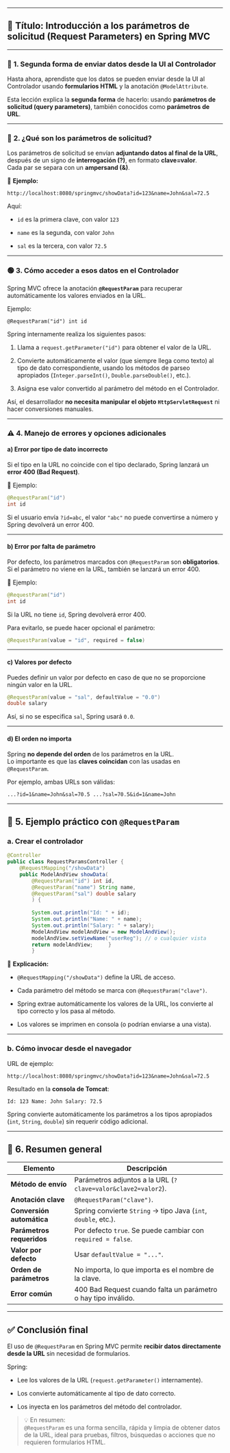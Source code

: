 
---
## 🧩 **Título: Introducción a los parámetros de solicitud (Request Parameters) en Spring MVC**

---

### 🔹 **1. Segunda forma de enviar datos desde la UI al Controlador**

Hasta ahora, aprendiste que los datos se pueden enviar desde la UI al Controlador usando **formularios HTML** y la anotación `@ModelAttribute`.

Esta lección explica la **segunda forma** de hacerlo: usando **parámetros de solicitud (query parameters)**, también conocidos como **parámetros de URL**.

---

### 🧱 **2. ¿Qué son los parámetros de solicitud?**

Los parámetros de solicitud se envían **adjuntando datos al final de la URL**, después de un signo de **interrogación (?)**, en formato **clave=valor**.  
Cada par se separa con un **ampersand (&)**.

📘 **Ejemplo:**

`http://localhost:8080/springmvc/showData?id=123&name=John&sal=72.5`

Aquí:

- `id` es la primera clave, con valor `123`
    
- `name` es la segunda, con valor `John`
    
- `sal` es la tercera, con valor `72.5`
    

---

### 🟢 **3. Cómo acceder a esos datos en el Controlador**

Spring MVC ofrece la anotación **`@RequestParam`** para recuperar automáticamente los valores enviados en la URL.

Ejemplo:

`@RequestParam("id") int id`

Spring internamente realiza los siguientes pasos:

1. Llama a `request.getParameter("id")` para obtener el valor de la URL.
    
2. Convierte automáticamente el valor (que siempre llega como texto) al tipo de dato correspondiente, usando los métodos de parseo apropiados (`Integer.parseInt()`, `Double.parseDouble()`, etc.).
    
3. Asigna ese valor convertido al parámetro del método en el Controlador.
    

Así, el desarrollador **no necesita manipular el objeto `HttpServletRequest`** ni hacer conversiones manuales.

---

### ⚠️ **4. Manejo de errores y opciones adicionales**

#### a) **Error por tipo de dato incorrecto**

Si el tipo en la URL no coincide con el tipo declarado, Spring lanzará un **error 400 (Bad Request)**.

📘 Ejemplo:

```java
@RequestParam("id") 
int id
```

Si el usuario envía `?id=abc`, el valor `"abc"` no puede convertirse a número y Spring devolverá un error 400.

---

#### b) **Error por falta de parámetro**

Por defecto, los parámetros marcados con `@RequestParam` son **obligatorios**.  
Si el parámetro no viene en la URL, también se lanzará un error 400.

📘 Ejemplo:

```java
@RequestParam("id") 
int id
```

Si la URL no tiene `id`, Spring devolverá error 400.

Para evitarlo, se puede hacer opcional el parámetro:

```java
@RequestParam(value = "id", required = false)
```

---

#### c) **Valores por defecto**

Puedes definir un valor por defecto en caso de que no se proporcione ningún valor en la URL.

```java
@RequestParam(value = "sal", defaultValue = "0.0") 
double salary
```

Así, si no se especifica `sal`, Spring usará `0.0`.

---

#### d) **El orden no importa**

Spring **no depende del orden** de los parámetros en la URL.  
Lo importante es que las **claves coincidan** con las usadas en `@RequestParam`.

Por ejemplo, ambas URLs son válidas:

`...?id=1&name=John&sal=70.5 ...?sal=70.5&id=1&name=John`

---

## 🧩 **5. Ejemplo práctico con `@RequestParam`**

### **a. Crear el controlador**

```java
@Controller 
public class RequestParamsController {      
	@RequestMapping("/showData")     
	public ModelAndView showData(
		@RequestParam("id") int id, 
		@RequestParam("name") String name, 
		@RequestParam("sal") double salary
		) {          
		
		System.out.println("Id: " + id);         
		System.out.println("Name: " + name);         
		System.out.println("Salary: " + salary);          
		ModelAndView modelAndView = new ModelAndView();         
		modelAndView.setViewName("userReg"); // o cualquier vista         
		return modelAndView;     } 
		}
```

📘 **Explicación:**

- `@RequestMapping("/showData")` define la URL de acceso.
    
- Cada parámetro del método se marca con `@RequestParam("clave")`.
    
- Spring extrae automáticamente los valores de la URL, los convierte al tipo correcto y los pasa al método.
    
- Los valores se imprimen en consola (o podrían enviarse a una vista).
    

---

### **b. Cómo invocar desde el navegador**

URL de ejemplo:

`http://localhost:8080/springmvc/showData?id=123&name=John&sal=72.5`

Resultado en la **consola de Tomcat**:

`Id: 123 Name: John Salary: 72.5`

Spring convierte automáticamente los parámetros a los tipos apropiados (`int`, `String`, `double`) sin requerir código adicional.

---

## 🧠 **6. Resumen general**

|Elemento|Descripción|
|---|---|
|**Método de envío**|Parámetros adjuntos a la URL (`?clave=valor&clave2=valor2`).|
|**Anotación clave**|`@RequestParam("clave")`.|
|**Conversión automática**|Spring convierte `String` → tipo Java (`int`, `double`, etc.).|
|**Parámetros requeridos**|Por defecto `true`. Se puede cambiar con `required = false`.|
|**Valor por defecto**|Usar `defaultValue = "..."`.|
|**Orden de parámetros**|No importa, lo que importa es el nombre de la clave.|
|**Error común**|400 Bad Request cuando falta un parámetro o hay tipo inválido.|

---

## ✅ **Conclusión final**

El uso de `@RequestParam` en Spring MVC permite **recibir datos directamente desde la URL** sin necesidad de formularios.

Spring:

- Lee los valores de la URL (`request.getParameter()` internamente).
    
- Los convierte automáticamente al tipo de dato correcto.
    
- Los inyecta en los parámetros del método del controlador.
    

> 💡 En resumen:  
> `@RequestParam` es una forma sencilla, rápida y limpia de obtener datos de la URL, ideal para pruebas, filtros, búsquedas o acciones que no requieren formularios HTML.